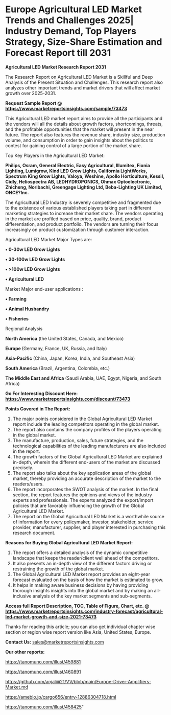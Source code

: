   # Europe Agricultural LED Market Trends and Challenges 2025| Industry Demand, Top Players Strategy, Size-Share Estimation and Forecast Report till 2031

<strong>Agricultural LED Market Research Report 2031</strong>

The Research Report on Agricultural LED Market is a Skillful and Deep Analysis of the Present Situation and Challenges. This research report also analyzes other important trends and market drivers that will affect market growth over 2025-2031.

<strong>Request Sample Report @ <a href=https://www.marketreportsinsights.com/sample/73473>https://www.marketreportsinsights.com/sample/73473</a></strong>

This Agricultural LED market report aims to provide all the participants and the vendors will all the details about growth factors, shortcomings, threats, and the profitable opportunities that the market will present in the near future. The report also features the revenue share, industry size, production volume, and consumption in order to gain insights about the politics to contest for gaining control of a large portion of the market share.

Top Key Players in the Agricultural LED Market:

<strong>Philips, Osram, General Electric, Easy Agricultural, Illumitex, Fionia Lighting, Lumigrow, Kind LED Grow Lights, California LightWorks, Spectrum King Grow Lights, Valoya, Weshine, Apollo Horticulture, Kessil, Cidly, Heliospectra AB, LEDHYDROPONICS, Ohmax Optoelectronic, Zhicheng, Noribachi, Greengage Lighting Ltd, Beba-Lighting UK Limited, ONCE?Inc.</strong>

The Agricultural LED Industry is severely competitive and fragmented due to the existence of various established players taking part in different marketing strategies to increase their market share. The vendors operating in the market are profiled based on price, quality, brand, product differentiation, and product portfolio. The vendors are turning their focus increasingly on product customization through customer interaction.

Agricultural LED Market Major Types are:

<strong>• 0-30w LED Grow Lights

• 30-100w LED Grow Lights

• >100w LED Grow Lights

• Agricultural LED</strong>

Market Major end-user applications :

<strong>• Farming

• Animal Husbandry

• Fisheries</strong>

Regional Analysis

</u><strong><b>North America</b></strong> (the United States, Canada, and Mexico)

<strong><b>Europe </b></strong>(Germany, France, UK, Russia, and Italy)

<strong><b>Asia-Pacific</b></strong> (China, Japan, Korea, India, and Southeast Asia)

<strong><b>South America</b></strong> (Brazil, Argentina, Colombia, etc.)

<strong><b>The Middle East and Africa</b></strong> (Saudi Arabia, UAE, Egypt, Nigeria, and South Africa)

<strong>Go For Interesting Discount Here: <a href=https://www.marketreportsinsights.com/discount/73473>https://www.marketreportsinsights.com/discount/73473</a></strong>

<strong>Points Covered in The Report:</strong>
<ol>
  <li>The major points considered in the Global Agricultural LED Market report include the leading competitors operating in the global market.</li>
  <li>The report also contains the company profiles of the players operating in the global market.</li>
  <li>The manufacture, production, sales, future strategies, and the technological capabilities of the leading manufacturers are also included in the report.</li>
  <li>The growth factors of the Global Agricultural LED Market are explained in-depth, wherein the different end-users of the market are discussed precisely.</li>
  <li>The report also talks about the key application areas of the global market, thereby providing an accurate description of the market to the readers/users.</li>
  <li>The report incorporates the SWOT analysis of the market. In the final section, the report features the opinions and views of the industry experts and professionals. The experts analyzed the export/import policies that are favorably influencing the growth of the Global Agricultural LED Market.</li>
  <li>The report on the Global Agricultural LED Market is a worthwhile source of information for every policymaker, investor, stakeholder, service provider, manufacturer, supplier, and player interested in purchasing this research document.</li>
</ol>
<strong>Reasons for Buying Global Agricultural LED Market Report:</strong>

<ol>
  <li>The report offers a detailed analysis of the dynamic competitive landscape that keeps the reader/client well ahead of the competitors.</li>
  <li>It also presents an in-depth view of the different factors driving or restraining the growth of the global market.</li>
  <li>The Global Agricultural LED Market report provides an eight-year forecast evaluated on the basis of how the market is estimated to grow.</li>
  <li>It helps in making aware business decisions by having providing thorough insights insights into the global market and by making an all-inclusive analysis of the key market segments and sub-segments.</li>
</ol>
<strong>Access full Report Description, TOC, Table of Figure, Chart, etc. @ <a href=https://www.marketreportsinsights.com/industry-forecast/agricultural-led-market-growth-and-size-2021-73473>https://www.marketreportsinsights.com/industry-forecast/agricultural-led-market-growth-and-size-2021-73473</a></strong>


Thanks for reading this article; you can also get individual chapter wise section or region wise report version like Asia, United States, Europe.

<strong>Contact Us:</strong>
sales@marketreportsinsights.com

<strong>Our other reports:</strong>

<a href=https://tanomuno.com/illust/459881>https://tanomuno.com/illust/459881</a>

<a href=https://tanomuno.com/illust/460891>https://tanomuno.com/illust/460891</a>

<a href=https://github.com/anjaliiii21/VV/blob/main/Europe-Driver-Amplifiers-Market.md>https://github.com/anjaliiii21/VV/blob/main/Europe-Driver-Amplifiers-Market.md</a>

<a href=https://ameblo.jp/cargo656/entry-12886304718.html>https://ameblo.jp/cargo656/entry-12886304718.html</a>

<a href=https://tanomuno.com/illust/458425>https://tanomuno.com/illust/458425</a>"
